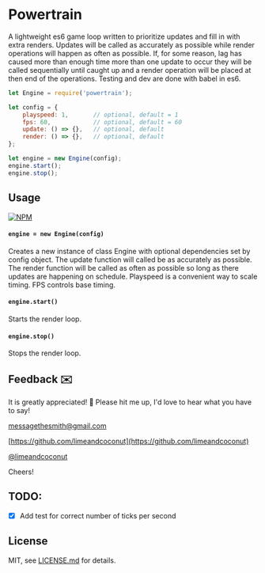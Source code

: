 # Powertrain

A lightweight es6 game loop written to prioritize updates and fill in with extra renders.
Updates will be called as accurately as possible while render operations will happen as often as possible. If, for some reason, lag has caused more than enough time more than one update to occur they will be called sequentially until caught up and a render operation will be placed at then end of the operations.
Testing and dev are done with babel in es6.

```js
let Engine = require('powertrain');

let config = {
    playspeed: 1,       // optional, default = 1
    fps: 60,            // optional, default = 60
    update: () => {},   // optional, default
    render: () => {},   // optional, default    
};

let engine = new Engine(config);
engine.start();
engine.stop();
```

## Usage

[![NPM](https://nodei.co/npm/powertrain.png?downloads=true&downloadRank=true&stars=true)](https://nodei.co/npm/powertrain/)

#### `engine = new Engine(config)`

Creates a new instance of class Engine with optional dependencies set by config object. The update function will called be as accurately as possible. The render function will be called as often as possible so long as there updates are happening on schedule.
Playspeed is a convenient way to scale timing.
FPS controls base timing.

#### `engine.start()`

Starts the render loop.

#### `engine.stop()`

Stops the render loop.

## Feedback ✉️
It is greatly appreciated! 🎉
Please hit me up, I'd love to hear what you have to say!

[messagethesmith@gmail.com](messagethesmith@gmail.com)

[https://github.com/limeandcoconut](https://github.com/limeandcoconut)

[@limeandcoconut](https://twitter.com/limeandcoconut)

Cheers!

## TODO:
- [x] Add test for correct number of ticks per second

## License

MIT, see [LICENSE.md](http://github.com/limeandcoconut/powertrain/blob/master/LICENSE.md) for details.
